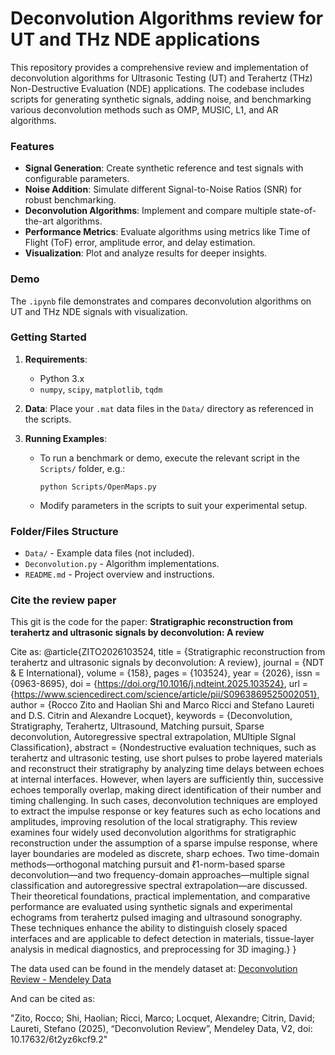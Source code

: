 # Deconvolution Algorithms review for UT and THz NDE applications

This repository provides a comprehensive review and implementation of deconvolution algorithms for Ultrasonic Testing (UT) and Terahertz (THz) Non-Destructive Evaluation (NDE) applications. The codebase includes scripts for generating synthetic signals, adding noise, and benchmarking various deconvolution methods such as OMP, MUSIC, L1, and AR algorithms.

### Features

- **Signal Generation**: Create synthetic reference and test signals with configurable parameters.
- **Noise Addition**: Simulate different Signal-to-Noise Ratios (SNR) for robust benchmarking.
- **Deconvolution Algorithms**: Implement and compare multiple state-of-the-art algorithms.
- **Performance Metrics**: Evaluate algorithms using metrics like Time of Flight (ToF) error, amplitude error, and delay estimation.
- **Visualization**: Plot and analyze results for deeper insights.

### Demo

The `.ipynb` file demonstrates and compares deconvolution algorithms on UT and THz NDE signals with visualization.

### Getting Started

1. **Requirements**:

   - Python 3.x
   - `numpy`, `scipy`, `matplotlib`, `tqdm`
2. **Data**:
   Place your `.mat` data files in the `Data/` directory as referenced in the scripts.
3. **Running Examples**:

   - To run a benchmark or demo, execute the relevant script in the `Scripts/` folder, e.g.:
     ```
     python Scripts/OpenMaps.py
     ```
   - Modify parameters in the scripts to suit your experimental setup.

### Folder/Files Structure

- `Data/` - Example data files (not included).
- `Deconvolution.py` - Algorithm implementations.
- `README.md` - Project overview and instructions.

### Cite the review paper

This git is the code for the paper: **Stratigraphic reconstruction from terahertz and ultrasonic signals by deconvolution: A review**

Cite as:
@article{ZITO2026103524,
title = {Stratigraphic reconstruction from terahertz and ultrasonic signals by deconvolution: A review},
journal = {NDT & E International},
volume = {158},
pages = {103524},
year = {2026},
issn = {0963-8695},
doi = {https://doi.org/10.1016/j.ndteint.2025.103524},
url = {https://www.sciencedirect.com/science/article/pii/S0963869525002051},
author = {Rocco Zito and Haolian Shi and Marco Ricci and Stefano Laureti and D.S. Citrin and Alexandre Locquet},
keywords = {Deconvolution, Stratigraphy, Terahertz, Ultrasound, Matching pursuit, Sparse deconvolution, Autoregressive spectral extrapolation, MUltiple SIgnal Classification},
abstract = {Nondestructive evaluation techniques, such as terahertz and ultrasonic testing, use short pulses to probe layered materials and reconstruct their stratigraphy by analyzing time delays between echoes at internal interfaces. However, when layers are sufficiently thin, successive echoes temporally overlap, making direct identification of their number and timing challenging. In such cases, deconvolution techniques are employed to extract the impulse response or key features such as echo locations and amplitudes, improving resolution of the local stratigraphy. This review examines four widely used deconvolution algorithms for stratigraphic reconstruction under the assumption of a sparse impulse response, where layer boundaries are modeled as discrete, sharp echoes. Two time-domain methods—orthogonal matching pursuit and ℓ1-norm-based sparse deconvolution—and two frequency-domain approaches—multiple signal classification and autoregressive spectral extrapolation—are discussed. Their theoretical foundations, practical implementation, and comparative performance are evaluated using synthetic signals and experimental echograms from terahertz pulsed imaging and ultrasound sonography. These techniques enhance the ability to distinguish closely spaced interfaces and are applicable to defect detection in materials, tissue-layer analysis in medical diagnostics, and preprocessing for 3D imaging.}
}

The data used can be found in the mendely dataset at: [Deconvolution Review - Mendeley Data](https://data.mendeley.com/datasets/6t2yz6kcf9/2)

And can be cited as:

"Zito, Rocco; Shi, Haolian; Ricci, Marco; Locquet, Alexandre; Citrin, David; Laureti, Stefano (2025), “Deconvolution Review”, Mendeley Data, V2, doi: 10.17632/6t2yz6kcf9.2"
